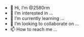 - 👋 Hi, I’m @2580rm
- 👀 I’m interested in ...
- 🌱 I’m currently learning ...
- 💞️ I’m looking to collaborate on ...
- 📫 How to reach me ...

<!---
2580rm/2580rm is a ✨ special ✨ repository because its `README.md` (this file) appears on your GitHub profile.
You can click the Preview link to take a look at your changes.
--->
